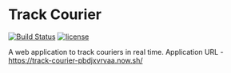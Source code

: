 Track Courier
=============

[![Build Status](https://travis-ci.org/sunilkumarc/track-courier.svg?branch=master)](https://travis-ci.org/sunilkumarc/track-courier)
[![license](https://img.shields.io/github/license/mashape/apistatus.svg)]()

A web application to track couriers in real time.
Application URL -   https://track-courier-pbdjxvrvaa.now.sh/

